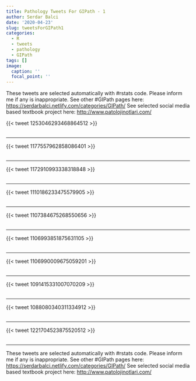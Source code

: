 ```yaml
---
title: Pathology Tweets For GIPath - 1
author: Serdar Balci
date: '2020-04-23'
slug: tweetsForGIPath1
categories:
  - R
  - tweets
  - pathology
  - GIPath
tags: []
image:
  caption: ''
  focal_point: ''
---
```



These tweets are selected automatically with #rstats code. Please inform me if any is inappropriate.
See other #GIPath pages here: https://serdarbalci.netlify.com/categories/GIPath/ 
See selected social media based textbook project here: http://www.patolojinotlari.com/

{{< tweet 1253046293468864512 >}}
<br>
<br>
<hr>
{{< tweet 1177557962858086401 >}}
<br>
<br>
<hr>
{{< tweet 1172910993338318848 >}}
<br>
<br>
<hr>
{{< tweet 1110186233475579905 >}}
<br>
<br>
<hr>
{{< tweet 1107384675268550656 >}}
<br>
<br>
<hr>
{{< tweet 1106993851875631105 >}}
<br>
<br>
<hr>
{{< tweet 1106990009675059201 >}}
<br>
<br>
<hr>
{{< tweet 1091415331007070209 >}}
<br>
<br>
<hr>
{{< tweet 1088080340311334912 >}}
<br>
<br>
<hr>
{{< tweet 1221704523875520512 >}}
<br>
<br>
<hr>


These tweets are selected automatically with #rstats code. Please inform me if any is inappropriate.
See other #GIPath pages here: https://serdarbalci.netlify.com/categories/GIPath/ 
See selected social media based textbook project here: http://www.patolojinotlari.com/
